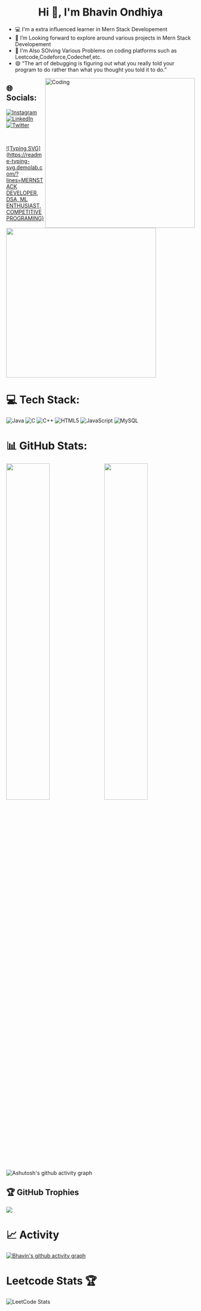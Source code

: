 
<h1 align="center">Hi 👋, I'm Bhavin Ondhiya</h1>


- 💻 I'm a extra influenced learner in Mern Stack Developement
- 🤔 I’m Looking forward to explore around various projects in Mern Stack Developement
- 🌱 I'm Also SOlving Various Problems on coding platforms such as Leetcode,Codeforce,Codechef,etc.
- 😄 “The art of debugging is figuring out what you really told your program to do rather than what you thought you told it to do.”


<img align="right" alt="Coding" width="400" src="https://i.pinimg.com/originals/e8/f4/53/e8f453469a3ec97ecd354df465d73913.gif"/>


## 🌐 Socials:
[![Instagram](https://img.shields.io/badge/Instagram-%23E4405F.svg?logo=Instagram&logoColor=white)](https://www.instagram.com/bhavin_ondhiya/) [![LinkedIn](https://img.shields.io/badge/LinkedIn-%230077B5.svg?logo=linkedin&logoColor=white)](https://www.linkedin.com/in/bhavinondhiya/) [![Twitter](https://img.shields.io/badge/Twitter-%231DA1F2.svg?logo=Twitter&logoColor=white)](https://twitter.com/anish_mathakiya) 

<br>

[![Typing SVG](https://readme-typing-svg.demolab.com/?lines=MERNSTACK DEVELOPER, DSA, ML ENTHUSIAST, COMPETITIVE PROGRAMING)](https://git.io/typing-svg)

<img align="center" width="400" src="mygif.gif">

# 💻 Tech Stack:
![Java](https://img.shields.io/badge/java-%23ED8B00.svg?style=for-the-badge&logo=java&logoColor=white) ![C](https://img.shields.io/badge/c-%2300599C.svg?style=for-the-badge&logo=c&logoColor=white) ![C++](https://img.shields.io/badge/c++-%2300599C.svg?style=for-the-badge&logo=c%2B%2B&logoColor=white) ![HTML5](https://img.shields.io/badge/html5-%23E34F26.svg?style=for-the-badge&logo=html5&logoColor=white) ![JavaScript](https://img.shields.io/badge/javascript-%23323330.svg?style=for-the-badge&logo=javascript&logoColor=%green) ![MySQL](https://img.shields.io/badge/MySQL-%23323330.svg?style=for-the-badge&logo=MySQL&logoColor=%23F7DF1E)

# 📊 GitHub Stats:

<img  src="https://github-readme-stats.vercel.app/api?username=GeniusNirmit&count_private=true&show_icons=true&theme=gotham" width="48%" align="right" >
<img  src="https://github-readme-streak-stats.herokuapp.com/?user=GeniusNirmit&theme=gotham" width="48%" >
<br>

<!-- ![github graph](https://activity-graph.herokuapp.com/graph?username=GeniusNirmit&theme=gotham&area=true) -->
![Ashutosh's github activity graph](https://github-readme-activity-graph.cyclic.app/graph?username=GeniusNirmit&theme=gotham&area=true)

## 🏆 GitHub Trophies
![](https://github-profile-trophy.vercel.app/?username=bhavinondhiya&theme=dracula&no-frame=true&no-bg=true&margin-w=4)


# 📈 Activity
[![Bhavin's github activity graph](https://github-readme-activity-graph.cyclic.app/graph?username=bhavinondhiya&bg_color=fffff0&color=708090&line=24292e&point=24292e&area=true&hide_border=true)](https://github.com/bhavinondhiya/github-readme-activity-graph)

# Leetcode Stats 🏆

![LeetCode Stats](https://leetcard.jacoblin.cool/bhavinondhiya0?theme=nord&font=Ubuntu%20Mono&ext=heatmap)

